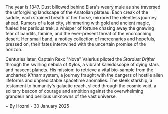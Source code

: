 
The year is 1347.  Dust billowed behind Elara's weary mule as she traversed the unforgiving landscape of the Anatolian plateau.  Each creak of the saddle, each strained breath of her horse, mirrored the relentless journey ahead.  Rumors of a lost city, shimmering with gold and ancient magic, fueled her perilous trek, a whisper of fortune chasing away the gnawing fear of bandits, famine, and the ever-present threat of the encroaching desert.  Her small band, a motley collection of mercenaries and hopefuls, pressed on, their fates intertwined with the uncertain promise of the horizon.

Centuries later, Captain Rexx "Nova" Valerius piloted the *Stardust Drifter* through the swirling nebula of Xylos, a vibrant kaleidoscope of dying stars and nascent planets.  His mission: to retrieve a vital bio-sample from the uncharted K'tharr system, a journey fraught with the dangers of hostile alien lifeforms and unpredictable spacetime anomalies.  The sleek starship, a testament to humanity's galactic reach, sliced through the cosmic void, a solitary beacon of courage and ambition against the overwhelming grandeur and perilous unknowns of the vast universe.

~ By Hozmi - 30 January 2025
